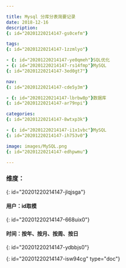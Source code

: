 ```yaml
---

title: Mysql 分库分表简要记录
date: 2018-12-16
description:
{: id="20201220214147-gs0cefm"}

tags:
{: id="20201220214147-1zzmlyo"}

- {: id="20201220214147-ye0qmeh"}SQL优化
- {: id="20201220214147-rs14fmp"}MySQL
{: id="20201220214147-3ed0gt7"}

nav:
{: id="20201220214147-cde5y3m"}

- {: id="20201220214147-lbrbw8p"}数据库
{: id="20201220214147-ar79npi"}

categories:
{: id="20201220214147-8wtxp3k"}

- {: id="20201220214147-i1x1vbc"}MySQL
{: id="20201220214147-ih753v0"}

image: images/MySQL.png
{: id="20201220214147-edhpwmu"}

---
```


### 维度：
{: id="20201220214147-jlqjsga"}

#### 用户：id取模
{: id="20201220214147-668uix0"}

#### 时间：按年、按月、按周、按日
{: id="20201220214147-ydbbjs0"}


{: id="20201220214147-isw94cg" type="doc"}
